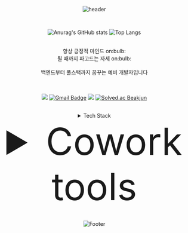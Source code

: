 <div align="center">

![header](https://capsule-render.vercel.app/api?type=Waving&color=E58BA6&height=250&section=header&text=Yeppi's%20Github%20Profile&fontSize=55&animation=fadeIn)
  
  <br>
  
  ![Anurag's GitHub stats](https://github-readme-stats.vercel.app/api?username=Johyejin-119&show_icons=true&theme=dracula)
  ![Top Langs](https://github-readme-stats.vercel.app/api/top-langs/?username=Johyejin-119&layout=compact&theme=dracula)  
  
  <br>

</div>


<div align="center">
  항상 긍정적 마인드 on:bulb:
  <br>
  될 때까지 파고드는 자세 on:bulb:
  <br>  <br>
  백엔드부터 풀스택까지 꿈꾸는 예비 개발자입니다
  <br>  <br>  <br>
  
  
 <a href="https://hits.seeyoufarm.com"><img src="https://hits.seeyoufarm.com/api/count/incr/badge.svg?url=https%3A%2F%2Fgithub.com%2FJohyejin-119&count_bg=%23DAB9DB&title_bg=%2384778A&icon=&icon_color=%23C04D4D&title=hits&edge_flat=false"/></a>  [![Gmail Badge](https://img.shields.io/badge/Gmail-d14836?style=flat-square&logo=Gmail&logoColor=white&link=mailto:hyejinjo0101@gmail.com)](mailto:hyejinjo0101@gmail.com) <a href="https://velog.io/@yeppi"><img src="https://img.shields.io/badge/<Yeppi's 개발 일기>-20C997?style=flat-square&logo=Velog&logoColor=white"/></a> [![Solved.ac Beakjun](http://mazassumnida.wtf/api/mini/generate_badge?boj=arijo99)](https://solved.ac/arijo99)
 
</div>

<br>


<details align="center">
<summary>Tech Stack</summary>
  <div markdown="1" align="center">

  :ballot_box_with_check: used as the main :ballot_box_with_check:

  <br>
    
  <img src="https://img.shields.io/badge/Java-007396?style=flat-square&logo=Java&logoColor=white"/>
  <img src="https://img.shields.io/badge/Spring-6DB33F?style=flat-square&logo=Spring&logoColor=white"/>
  <img src="https://img.shields.io/badge/Spring Boot-6DB33F?style=flat-square&logo=Spring Boot&logoColor=white"/>
  <img src="https://img.shields.io/badge/Spring Data JPA-6DB33F?style=flat-square&logo=Spring Boot&logoColor=white"/>
  <br>
  <img src="https://img.shields.io/badge/SQL-003B57?style=flat-square&logo=SQL&logoColor=white"/>
  <img src="https://img.shields.io/badge/JPQL-003B57?style=flat-square&logo=JSQL&logoColor=white"/>
  <img src="https://img.shields.io/badge/MySQL-4479A1?style=flat-square&logo=MySQL&logoColor=white"/>
  <br>
  <img src="https://img.shields.io/badge/Docker-2496ED?style=flat-square&logo=Docker&logoColor=white"/>
  <img src="https://img.shields.io/badge/JSON-000000?style=flat-square&logo=JSON&logoColor=white"/>
  <img src="https://img.shields.io/badge/Git-F05032?style=flat-square&logo=Git&logoColor=white"/>

  <br><br>

  :ballot_box_with_check: used as least once :ballot_box_with_check:

  <br>

  <img src="https://img.shields.io/badge/HTML5-E34F26?style=flat-square&logo=HTML5&logoColor=white"/>
  <img src="https://img.shields.io/badge/CSS3-1572B6?style=flat-square&logo=CSS3&logoColor=white"/>
  <img src="https://img.shields.io/badge/JavaScript-F7DF1E?style=flat-square&logo=JavaScript&logoColor=white"/>
  <img src="https://img.shields.io/badge/Python-3776AB?style=flat-square&logo=Python&logoColor=white"/>
  <img src="https://img.shields.io/badge/C-A8B9CC?style=flat-square&logo=C&logoColor=white"/>
  <br>
  <img src="https://img.shields.io/badge/Firebase-FFCA28?style=flat-square&logo=Firebase&logoColor=white"/>
  <img src="https://img.shields.io/badge/Oracle-F80000?style=flat-square&logo=Oracle&logoColor=white"/>
  <img src="https://img.shields.io/badge/Redis-DC382D?style=flat-square&logo=Redis&logoColor=white"/>
  <br>
  <img src="https://img.shields.io/badge/Android-3DDC84?style=flat-square&logo=Android&logoColor=white"/>  
  <img src="https://img.shields.io/badge/Linux-FCC624?style=flat-square&logo=Linux&logoColor=white"/>
  <img src="https://img.shields.io/badge/Apache Tomcat-F8DC75?style=flat-square&logo=Apache Tomcat&logoColor=white"/>
  <img src="https://img.shields.io/badge/AWS-232F3E?style=flat-square&logo=Amazon AWS&logoColor=white"/>
  <br>
  <img src="https://img.shields.io/badge/Thymeleaf-005F0F?style=flat-square&logo=Thymeleaf&logoColor=white"/>
  <img src="https://img.shields.io/badge/JUnit5-25A162?style=flat-square&logo=JUnit5&logoColor=white"/>
  <img src="https://img.shields.io/badge/Arduino-00979D?style=flat-square&logo=Arduino&logoColor=white"/>

  </div>
</details>


<details align="center">
<summary style="font-size: 100px">Cowork tools</summary>
  <div markdown="1" align="center">

  <br>

  <img src="https://img.shields.io/badge/GitHub-181717?style=flat-square&logo=GitHub&logoColor=white"/>
  <img src="https://img.shields.io/badge/Slack-4A154B?style=flat-square&logo=Slack&logoColor=white"/>
  <img src="https://img.shields.io/badge/Notion-000000?style=flat-square&logo=Notion&logoColor=white"/>
  <img src="https://img.shields.io/badge/Gather.town-483D8B?style=flat-square&logo=Gather.town&logoColor=white"/>
  <img src="https://img.shields.io/badge/Zep-4B0082?style=flat-square&logo=Zep&logoColor=white"/>
  <br>
  <img src="https://img.shields.io/badge/IntelliJ IDEA-000000?style=flat-square&logo=IntelliJ IDEA&logoColor=white"/>
  <img src="https://img.shields.io/badge/Visual Studio-5C2D91?style=flat-square&logo=Visual Studio&logoColor=white"/>
  <img src="https://img.shields.io/badge/Visual Studio Code-007ACC?style=flat-square&logo=Visual Studio Code&logoColor=white"/>
  <img src="https://img.shields.io/badge/Eclipse IDE-2C2255?style=flat-square&logo=Eclipse IDE&logoColor=white"/>
  <img src="https://img.shields.io/badge/Android Studio-3DDC84?style=flat-square&logo=Android Studio&logoColor=white"/>
  <br>
  <img src="https://img.shields.io/badge/Postman-FF6C37?style=flat-square&logo=Postman&logoColor=white"/>
  <img src="https://img.shields.io/badge/Swagger-85EA2D?style=flat-square&logo=Swagger&logoColor=white"/>

  </div>
</details>

<br>

<div align="center">

  ![Footer](https://capsule-render.vercel.app/api?type=waving&color=E58BA6&height=150&section=footer)

</div>
